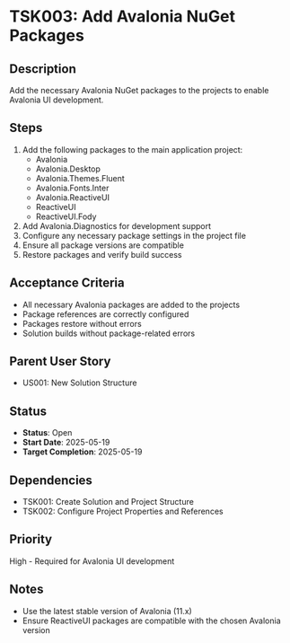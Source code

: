 # TSK003: Add Avalonia NuGet Packages

## Description
Add the necessary Avalonia NuGet packages to the projects to enable Avalonia UI development.

## Steps
1. Add the following packages to the main application project:
   - Avalonia
   - Avalonia.Desktop
   - Avalonia.Themes.Fluent
   - Avalonia.Fonts.Inter
   - Avalonia.ReactiveUI
   - ReactiveUI
   - ReactiveUI.Fody
2. Add Avalonia.Diagnostics for development support
3. Configure any necessary package settings in the project file
4. Ensure all package versions are compatible
5. Restore packages and verify build success

## Acceptance Criteria
- All necessary Avalonia packages are added to the projects
- Package references are correctly configured
- Packages restore without errors
- Solution builds without package-related errors

## Parent User Story
- US001: New Solution Structure

## Status
- **Status**: Open
- **Start Date**: 2025-05-19
- **Target Completion**: 2025-05-19

## Dependencies
- TSK001: Create Solution and Project Structure
- TSK002: Configure Project Properties and References

## Priority
High - Required for Avalonia UI development

## Notes
- Use the latest stable version of Avalonia (11.x)
- Ensure ReactiveUI packages are compatible with the chosen Avalonia version
